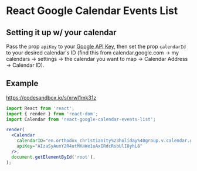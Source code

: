 # React Google Calendar Events List

## Setting it up w/ your calendar

Pass the prop `apiKey` to your [Google API
Key](https://console.developers.google.com/project), then set the prop
`calendarId` to your desired calendar's ID (find this from calendar.google.com
-> my calendars -> settings -> the calendar you want to map -> Calendar Address
-> Calendar ID).

## Example

https://codesandbox.io/s/xrwl1mk31z

```jsx
import React from 'react';
import { render } from 'react-dom';
import Calendar from 'react-google-calendar-events-list';

render(
  <Calendar
    calendarID="en.orthodox_christianity%23holiday%40group.v.calendar.google.com"
    apiKey="AIzaSyAunY2R4utMXaWe1uAxIRdcRsbUlI8yhL8"
  />,
  document.getElementById('root'),
);
```
